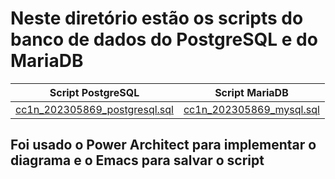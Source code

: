 # Neste diretório estão os scripts do banco de dados do PostgreSQL e do MariaDB


   Script PostgreSQL|Script MariaDB 
  ------------------|----------------
[cc1n_202305869_postgresql.sql](https://github.com/TailonBrandini/uvv_bd1_cc1n/blob/main/pset1/Script/cc1n_202305869_postgresql.sql) | [cc1n_202305869_mysql.sql](https://github.com/TailonBrandini/uvv_bd1_cc1n/blob/main/pset1/Script/cc1n_202305869_mysql.sql)

## Foi usado o Power Architect para implementar o diagrama e o Emacs para salvar o script

